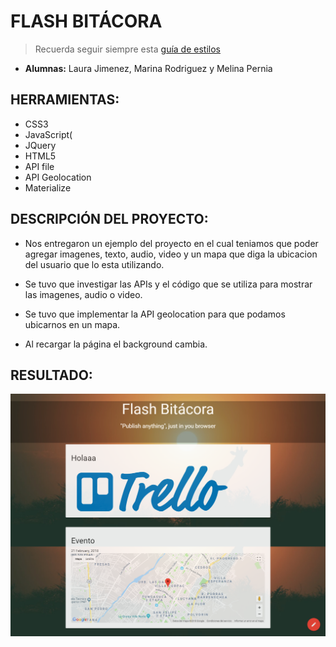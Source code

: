 # **FLASH BITÁCORA**

> Recuerda seguir siempre esta [guía de estilos](https://github.com/Laboratoria/js-style-guide/)

* **Alumnas:** Laura Jimenez, Marina Rodriguez y Melina Pernia

## **HERRAMIENTAS:**  

* CSS3
* JavaScript(
* JQuery
* HTML5
* API file
* API Geolocation
* Materialize

## **DESCRIPCIÓN DEL PROYECTO:**
- Nos entregaron un ejemplo del proyecto en el cual teniamos que poder agregar imagenes, texto, audio, video y un mapa que diga la ubicacion del usuario que lo esta utilizando.

- Se tuvo que investigar las APIs y el código que se utiliza para mostrar las imagenes, audio o video.

- Se tuvo que implementar la API geolocation para que podamos ubicarnos en un mapa.

- Al recargar la página el background cambia.


## **RESULTADO:**

![Resultado](public/assets/docs/resultado.png)

